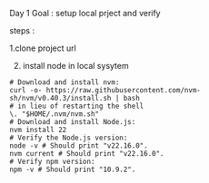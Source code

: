 Day 1 Goal : setup local prject and verify 


steps : 

1.clone project url 

2. install node in local sysytem

```
# Download and install nvm:
curl -o- https://raw.githubusercontent.com/nvm-sh/nvm/v0.40.3/install.sh | bash
# in lieu of restarting the shell
\. "$HOME/.nvm/nvm.sh"
# Download and install Node.js:
nvm install 22
# Verify the Node.js version:
node -v # Should print "v22.16.0".
nvm current # Should print "v22.16.0".
# Verify npm version:
npm -v # Should print "10.9.2".

```

